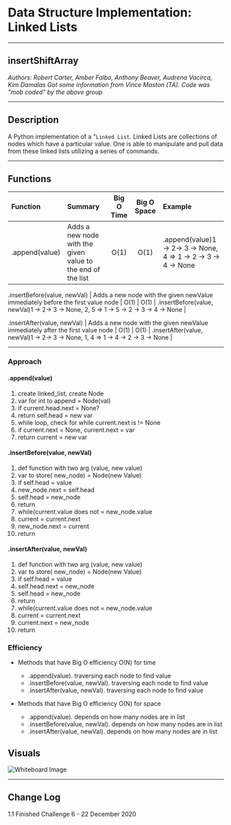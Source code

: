 # Data Structure Implementation: Linked Lists
---

## insertShiftArray

*Authors: Robert Carter, Amber Falbo, Anthony Beaver, Audrena Vacirca, Kim Damalas*
*Got some information from Vince Maston (TA). Code was "mob coded" by the above group*

---

## Description

A Python implementation of a "`Linked List`. Linked Lists are collections of nodes which have a particular value. One is able to manipulate and pull data from these linked lists utilizing a series of commands. 


---

## Functions

| Function | Summary | Big O Time | Big O Space | Example | 
| :----------- | :----------- | :-------------: | :-------------: | :----------- |
| .append(value) | Adds a new node with the given value to the end of the list | O(1) | O(1) | .append(value)1 -> 2-> 3 -> None, 4 => 1 -> 2 -> 3 -> 4 -> None |

.insertBefore(value, newVal) |  Adds a new node with the given newValue immediately before the first value node | O(1) | O(1) | .insertBefore(value, newVal)1 -> 2-> 3 -> None, 2, 5 => 1 -> 5 -> 2 -> 3 -> 4 -> None |

.insertAfter(value, newVal) |  Adds a new node with the given newValue immediately after the first value node | O(1) | O(1) | .insertAfter(value, newVal)1 -> 2-> 3 -> None, 1, 4 => 1 -> 4 -> 2 -> 3 -> None |




---
### Approach

#### .append(value)
1. create linked_list, create Node
2. var for int to append = Node(val)
3. if current.head.next = None?
4. return self.head = new var
5. while loop, check for while current.next is != None
6. if current.next = None, current.next = var
7. return current = new var

#### .insertBefore(value, newVal)
1. def function with two arg (value, new value)
2. var to store( new_node) = Node(new Value)
3. if self.head = value
4. new_node.next = self.head
5. self.head = new_node
6. return 
7. while(current.value does not = new_node.value
8. current = current.next
9. new_node.next = current 
10. return

#### .insertAfter(value, newVal)
1. def function with two arg (value, new value)
2. var to store( new_node) = Node(new Value)
3. if self.head = value
4. self.head.next = new_node
5. self.head = new_node
6. return 
7. while(current.value does not = new_node.value
8. current = current.next
9. current.next = new_node
10. return

### Efficiency
* Methods that have Big O efficiency O(N) for time
  * .append(value). traversing each node to find value
  * .insertBefore(value, newVal). traversing each node to find value
  * .insertAfter(value, newVal). traversing each node to find value
  
* Methods that have Big O efficiency O(N) for space
  * .append(value). depends on how many nodes are in list
  * .insertBefore(value, newVal). depends on how many nodes are in list
  * .insertAfter(value, newVal). depends on how many nodes are in list
  
  
## Visuals
![Whiteboard Image](./assets/whiteboard.png)



---

## Change Log
1.1 Finished Challenge 6 - 22 December 2020
